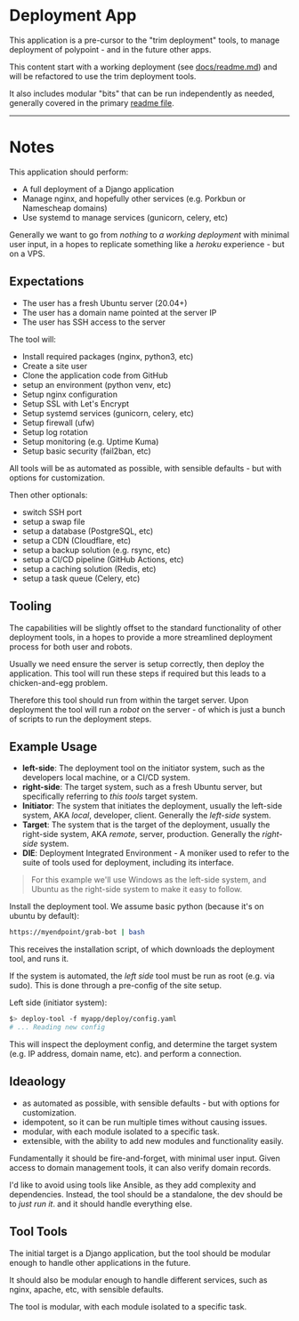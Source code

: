 # Deployment App

This application is a pre-cursor to the "trim deployment" tools, to manage deployment of polypoint - and in the future other apps.

This content start with a working deployment (see [docs/readme.md](./docs/readme.md)) and will be refactored to use the trim deployment tools.

It also includes modular "bits" that can be run independently as needed, generally covered in the primary [readme file](./docs/bits/readme.md).

---

# Notes

This application should perform:

- A full deployment of a Django application
- Manage nginx, and hopefully other services (e.g. Porkbun or Namescheap domains)
- Use systemd to manage services (gunicorn, celery, etc)

Generally we want to go from _nothing_ to _a working deployment_ with minimal user input, in a hopes to replicate something like a _heroku_ experience - but on a VPS.

## Expectations 

- The user has a fresh Ubuntu server (20.04+)
- The user has a domain name pointed at the server IP
- The user has SSH access to the server

The tool will:

- Install required packages (nginx, python3, etc)
- Create a site user
- Clone the application code from GitHub
- setup an environment (python venv, etc)
- Setup nginx configuration
- Setup SSL with Let's Encrypt
- Setup systemd services (gunicorn, celery, etc)
- Setup firewall (ufw)
- Setup log rotation    
- Setup monitoring (e.g. Uptime Kuma)
- Setup basic security (fail2ban, etc)

All tools will be as automated as possible, with sensible defaults - but with options for customization.

Then other optionals: 

- switch SSH port
- setup a swap file
- setup a database (PostgreSQL, etc)
- setup a CDN (Cloudflare, etc)
- setup a backup solution (e.g. rsync, etc)
- setup a CI/CD pipeline (GitHub Actions, etc)
- setup a caching solution (Redis, etc)
- setup a task queue (Celery, etc)


## Tooling

The capabilities will be slightly offset to the standard functionality of other deployment tools, in a hopes to provide a more streamlined deployment process for both user and robots.

Usually we need ensure the server is setup correctly, then deploy the application. This tool will run these steps if required but this leads to a chicken-and-egg problem.

Therefore this tool should run from within the target server. Upon deployment the tool will run a _robot_ on the server - of which is just a bunch of scripts to run the deployment steps.

## Example Usage

+ **left-side**: The deployment tool on the initiator system, such as the developers local machine, or a CI/CD system.
+ **right-side**: The target system, such as a fresh Ubuntu server, but specifically referring to _this tools_ target system.
+ **Initiator**: The system that initiates the deployment, usually the left-side system, AKA _local_, developer, client. Generally the _left-side_ system.
+ **Target**: The system that is the target of the deployment, usually the right-side system, AKA _remote_, server, production. Generally the _right-side_ system.
+ **DIE**: Deployment Integrated Environment - A moniker used to refer to the suite of tools used for deployment, including its interface.


> For this example we'll use Windows as the left-side system, and Ubuntu as the right-side system to make it easy to follow.

Install the deployment tool. We assume basic python (because it's on ubuntu by default):

```bash
https://myendpoint/grab-bot | bash
```

This receives the installation script, of which downloads the deployment tool, and runs it.

If the system is automated, the _left side_ tool must be run as root (e.g. via sudo). This is done through a pre-config of the site setup.

Left side (initiator system):

```bash
$> deploy-tool -f myapp/deploy/config.yaml
# ... Reading new config
```

This will inspect the deployment config, and determine the target system (e.g. IP address, domain name, etc). and perform a connection. 

## Ideaology

+ as automated as possible, with sensible defaults - but with options for customization.
+ idempotent, so it can be run multiple times without causing issues.
+ modular, with each module isolated to a specific task.
+ extensible, with the ability to add new modules and functionality easily.

Fundamentally it should be fire-and-forget, with minimal user input. Given access to domain management tools, it can also verify domain records.

I'd like to avoid using tools like Ansible, as they add complexity and dependencies. Instead, the tool should be a standalone, the dev should be to _just run it_. and it should handle everything else.


## Tool Tools

The initial target is a Django application, but the tool should be modular enough to handle other applications in the future.

It should also be modular enough to handle different services, such as nginx, apache, etc, with sensible defaults.

The tool is modular, with each module isolated to a specific task.